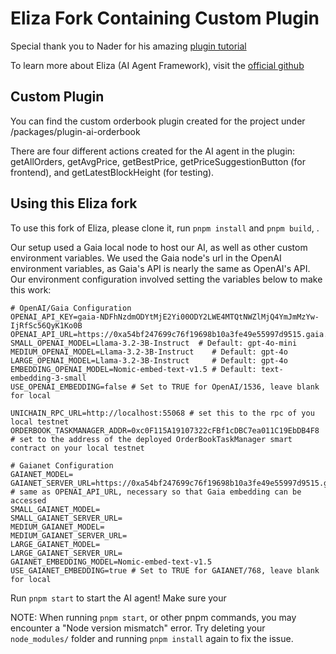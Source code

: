# Eliza Fork Containing Custom Plugin
Special thank you to Nader for his amazing [plugin tutorial](https://www.youtube.com/watch?v=25FxjscBHuo)

To learn more about Eliza (AI Agent Framework), visit the [official github](https://github.com/elizaos/eliza)

## Custom Plugin

You can find the custom orderbook plugin created for the project under /packages/plugin-ai-orderbook

There are four different actions created for the AI agent in the plugin: getAllOrders, getAvgPrice, getBestPrice, getPriceSuggestionButton (for frontend), and getLatestBlockHeight (for testing).

## Using this Eliza fork

To use this fork of Eliza, please clone it, run `pnpm install` and `pnpm build`, .

Our setup used a Gaia local node to host our AI, as well as other custom environment variables. We used the Gaia node's url in the OpenAI environment variables, as Gaia's API is nearly the same as OpenAI's API. Our environment configuration involved setting the variables below to make this work:

```
# OpenAI/Gaia Configuration
OPENAI_API_KEY=gaia-NDFhNzdmODYtMjE2Yi00ODY2LWE4MTQtNWZlMjQ4YmJmMzYw-IjRfSc56QyK1Ko0B
OPENAI_API_URL=https://0xa54bf247699c76f19698b10a3fe49e55997d9515.gaia.domains/v1
SMALL_OPENAI_MODEL=Llama-3.2-3B-Instruct  # Default: gpt-4o-mini
MEDIUM_OPENAI_MODEL=Llama-3.2-3B-Instruct    # Default: gpt-4o
LARGE_OPENAI_MODEL=Llama-3.2-3B-Instruct     # Default: gpt-4o
EMBEDDING_OPENAI_MODEL=Nomic-embed-text-v1.5 # Default: text-embedding-3-small
USE_OPENAI_EMBEDDING=false # Set to TRUE for OpenAI/1536, leave blank for local

UNICHAIN_RPC_URL=http://localhost:55068 # set this to the rpc of you local testnet
ORDERBOOK_TASKMANAGER_ADDR=0xc0F115A19107322cFBf1cDBC7ea011C19EbDB4F8 # set to the address of the deployed OrderBookTaskManager smart contract on your local testnet

# Gaianet Configuration
GAIANET_MODEL=
GAIANET_SERVER_URL=https://0xa54bf247699c76f19698b10a3fe49e55997d9515.gaia.domains/v1 # same as OPENAI_API_URL, necessary so that Gaia embedding can be accessed
SMALL_GAIANET_MODEL=
SMALL_GAIANET_SERVER_URL=
MEDIUM_GAIANET_MODEL=
MEDIUM_GAIANET_SERVER_URL=
LARGE_GAIANET_MODEL=
LARGE_GAIANET_SERVER_URL=
GAIANET_EMBEDDING_MODEL=Nomic-embed-text-v1.5
USE_GAIANET_EMBEDDING=true # Set to TRUE for GAIANET/768, leave blank for local
```

Run `pnpm start` to start the AI agent! Make sure your 

NOTE: When running `pnpm start`, or other pnpm commands, you may encounter a "Node version mismatch" error. Try deleting your `node_modules/` folder and running `pnpm install` again to fix the issue.
